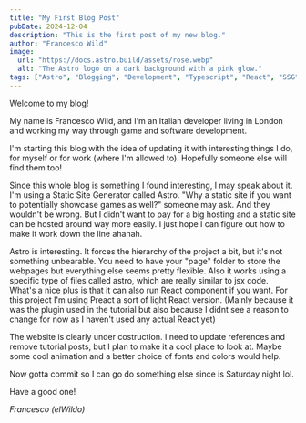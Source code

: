 ```yaml
---
title: "My First Blog Post"
pubDate: 2024-12-04
description: "This is the first post of my new blog."
author: "Francesco Wild"
image:
  url: "https://docs.astro.build/assets/rose.webp"
  alt: "The Astro logo on a dark background with a pink glow."
tags: ["Astro", "Blogging", "Development", "Typescript", "React", "SSG"]
---
```


Welcome to my blog!

My name is Francesco Wild, and I'm an Italian developer living in London and working my way through game and software development.

I'm starting this blog with the idea of updating it with interesting things I do, for myself or for work (where I'm allowed to).
Hopefully someone else will find them too!

Since this whole blog is something I found interesting, I may speak about it.
I'm using a Static Site Generator called Astro. "Why a static site if you want to potentially showcase games as well?" someone may ask.
And they wouldn't be wrong. But I didn't want to pay for a big hosting and a static site can be hosted around way more easily.
I just hope I can figure out how to make it work down the line ahahah.

Astro is interesting. It forces the hierarchy of the project a bit, but it's not something unbearable.
You need to have your "page" folder to store the webpages but everything else seems pretty flexible.
Also it works using a specific type of files called astro, which are really similar to jsx code.
What's a nice plus is that it can also run React component if you want.
For this project I'm using Preact a sort of light React version.
(Mainly because it was the plugin used in the tutorial but also because I didnt see a reason to change for
now as I haven't used any actual React yet)

The website is clearly under costruction. I need to update references and remove tutorial posts, but I plan to make it a cool place to look at.
Maybe some cool animation and a better choice of fonts and colors would help.

Now gotta commit so I can go do something else since is Saturday night lol.

Have a good one!

_Francesco (elWildo)_

